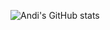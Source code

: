 ![Andi's GitHub stats](https://github-readme-stats.vercel.app/api?username=kageyamayuuto&show_icons=true&theme=radical)

